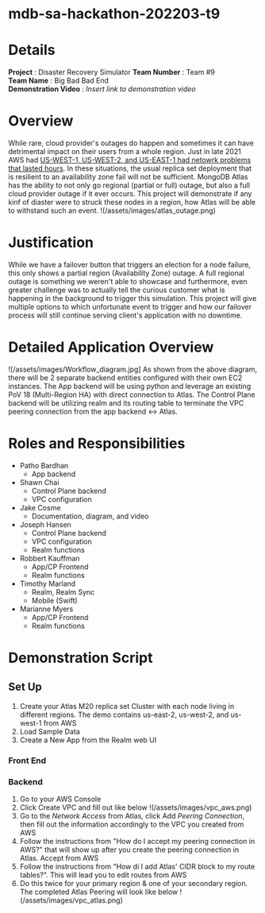 # mdb-sa-hackathon-202203-t9


# Details

**Project** :  Disaster Recovery Simulator
**Team Number** : Team #9  
**Team Name** : Big Bad Bad End  
**Demonstration Video** : _Insert link to demonstration video_  

# Overview

While rare, cloud provider's outages do happen and sometimes it can have detrimental impact on their users from a whole region. Just in late 2021 AWS had [US-WEST-1, US-WEST-2, and US-EAST-1 had netowrk problems that lasted hours](https://awsmaniac.com/aws-outages/). In these situations, the usual replica set deployment that is resilient to an availability zone fail will not be sufficient. MongoDB Atlas has the ability to not only go regional (partial or full) outage, but also a full cloud provider outage if it ever occurs. This project will demonstrate if any kinf of diaster were to struck these nodes in a region, how Atlas will be able to withstand such an event.
!(/assets/images/atlas_outage.png)

# Justification

While we have a failover button that triggers an election for a node failure, this only shows a partial region (Availability Zone) outage. A full regional outage is something we weren't able to showcase and furthermore, even greater challenge was to actually tell the curious customer what is happening in the background to trigger this simulation. This project will give multiple options to which unfortunate event to trigger and how our failover process will still continue serving client's application with no downtime.

# Detailed Application Overview

![/assets/images/Workflow_diagram.jpg]
As shown from the above diagram, there will be 2 separate backend entities configured with their own EC2 instances. The App backend will be using python and leverage an existing PoV 18 (Multi-Region HA) with direct connection to Atlas. The Control Plane backend will be utilizing realm and its routing table to terminate the VPC peering connection from the app backend <-> Atlas. 


# Roles and Responsibilities

- Patho Bardhan
    - App backend
- Shawn Chai
    - Control Plane backend
    - VPC configuration
- Jake Cosme
    - Documentation, diagram, and video
- Joseph Hansen
    - Control Plane backend
    - VPC configuration
    - Realm functions
- Robbert Kauffman
    - App/CP Frontend
    - Realm functions
- Timothy Marland
    - Realm, Realm Sync
    - Mobile (Swift)
- Marianne Myers
    - App/CP Frontend
    - Realm functions

# Demonstration Script

## Set Up
1. Create your Atlas M20 replica set Cluster with each node living in different regions. The demo contains us-east-2, us-west-2, and us-west-1 from AWS
2. Load Sample Data
3. Create a New App from the Realm web UI
### Front End

### Backend
1. Go to your AWS Console
2. Click Create VPC and fill out like below
!(/assets/images/vpc_aws.png)
3. Go to the *Network Access* from Atlas, click Add *Peering Connection*, then fill out the information accordingly to the VPC you created from AWS
4. Follow the instructions from "How do I accept my peering connection in AWS?" that will show up after you create the peering connection in Atlas. Accept from AWS
5. Follow the instructions from "How di I add Atlas' CIDR block to my route tables?". This will lead you to edit routes from AWS
6. Do this twice for your primary region & one of your secondary region. The completed Atlas Peering will look like below
!(/assets/images/vpc_atlas.png)

